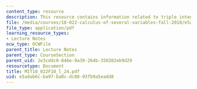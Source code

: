```yaml
---
content_type: resource
description: This resource contains information related to triple integrals.
file: /media/courses/18-022-calculus-of-several-variables-fall-2010/e5adab6cba97ba0cdc8893fb9a5eadd8_MIT18_022F10_l_24.pdf
file_type: application/pdf
learning_resource_types:
- Lecture Notes
ocw_type: OCWFile
parent_title: Lecture Notes
parent_type: CourseSection
parent_uid: 2e3cddc0-846e-9a39-264b-350202eb9d29
resourcetype: Document
title: MIT18_022F10_l_24.pdf
uid: e5adab6c-ba97-ba0c-dc88-93fb9a5eadd8
---
```

